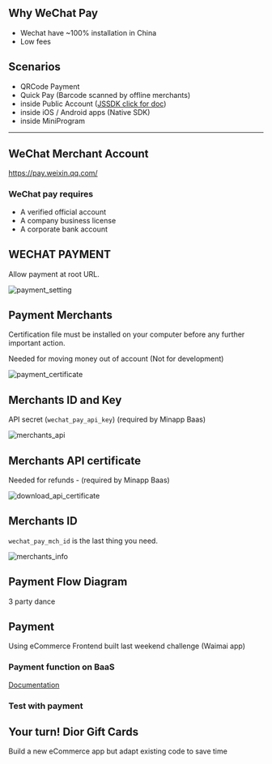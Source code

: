 ## Why WeChat Pay

- Wechat have ~100% installation in China
- Low fees

## Scenarios

- QRCode Payment
- Quick Pay (Barcode scanned by offline merchants)
- inside Public Account ([JSSDK click for doc](https://pay.weixin.qq.com/wiki/doc/api/jsapi.php?chapter=7_1))
- inside iOS / Android apps (Native SDK)
- inside MiniProgram

------

## WeChat Merchant Account

https://pay.weixin.qq.com/

### WeChat pay requires

- A verified official account
- A company business license
- A corporate bank account

## WECHAT PAYMENT

Allow payment at root URL. 

![payment_setting](https://kitt.lewagon.com/karr/assets/china/wechat_env_setup/payment_setting-63ccd06644ad01f637d219f6c27ef74d5886a7deda29cbb4278be42b42b8532b.png)

## Payment Merchants

Certification file must be installed on your computer before any further important action.

Needed for moving money out of account (Not for development)

![payment_certificate](https://kitt.lewagon.com/karr/assets/china/wechat_env_setup/payment_certificate-bfb5855758a7f0f2a0ba9121cdd5d4b0cc189354fb719b9c6e2c827f01477ab6.png)

## Merchants ID and Key

API secret (`wechat_pay_api_key`)  (required by Minapp Baas)

![merchants_api](https://kitt.lewagon.com/karr/assets/china/wechat_env_setup/merchants_api-9d74a6c47e0c4018b2b0502e637ab5039b85b306f0a83667da6c6b53be806bf7.png)

## Merchants API certificate

Needed for refunds - (required by Minapp Baas)

![download_api_certificate](https://kitt.lewagon.com/karr/assets/china/wechat_env_setup/download_api_certificate-d66eb70b34a8b257e4fd31f76d80d202d7590a4d7b5f46618f68247bb38ffcf8.png)

## Merchants ID

`wechat_pay_mch_id` is the last thing you need.

![merchants_info](https://kitt.lewagon.com/karr/assets/china/wechat_env_setup/merchants_info-1828b571a922ee64b9a2271f9c9ed2322426a718a7a9099006a29f4aa68216f0.png)

## Payment Flow Diagram

3 party dance

## Payment

Using eCommerce Frontend built last weekend challenge (Waimai app)

### Payment function on BaaS

[Documentation](https://pay.weixin.qq.com/static/pay_setting/appid_protocol.shtml)


### Test with payment

## Your turn! Dior Gift Cards

Build a new eCommerce app but adapt existing code to save time


